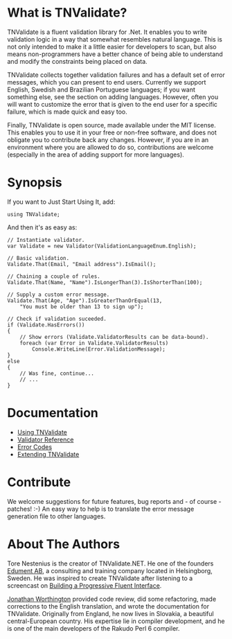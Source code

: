 # What is TNValidate?
TNValidate is a fluent validation library for .Net. It enables you to write validation
logic in a way that somewhat resembles natural language. This is not only intended to
make it a little easier for developers to scan, but also means non-programmers have a
better chance of being able to understand and modify the constraints being placed on
data.

TNValidate collects together validation failures and has a default set of error messages,
which you can present to end users. Currently we support English, Swedish and Brazilian
Portuguese languages; if you want something else, see the section on adding languages.
However, often you will want to customize the error that is given to the end user for a specific
failure, which is made quick and easy too.

Finally, TNValidate is open source, made available under the MIT license. This enables
you to use it in your free or non-free software, and does not obligate you to contribute
back any changes. However, if you are in an environment where you are allowed to do so,
contributions are welcome (especially in the area of adding support for more languages).

# Synopsis
If you want to Just Start Using It, add:

```
using TNValidate;
```

And then it's as easy as:

```
// Instantiate validator.
var Validate = new Validator(ValidationLanguageEnum.English);

// Basic validation.
Validate.That(Email, "Email address").IsEmail();

// Chaining a couple of rules.
Validate.That(Name, "Name").IsLongerThan(3).IsShorterThan(100);

// Supply a custom error message.
Validate.That(Age, "Age").IsGreaterThanOrEqual(13,
    "You must be older than 13 to sign up");

// Check if validation suceeded.
if (Validate.HasErrors())
{
    // Show errors (Validate.ValidatorResults can be data-bound).
    foreach (var Error in Validate.ValidatorResults)
        Console.WriteLine(Error.ValidationMessage);
}
else
{
    // Was fine, continue...
    // ...
}
```

# Documentation
* [Using TNValidate](https://github.com/edumentab/TNValidate/wiki/Using-TNValidate)
* [Validator Reference](https://github.com/edumentab/TNValidate/wiki/Validator-reference)
* [Error Codes](https://github.com/edumentab/TNValidate/wiki/Error-codes)
* [Extending TNValidate](https://github.com/edumentab/TNValidate/wiki/Extending-TNValidate)

# Contribute
We welcome suggestions for future features, bug reports and - of course - patches! :-) An easy way to help is to translate the error message generation file to other languages.

# About The Authors
Tore Nestenius is the creator of TNValidate.NET. He one of the founders [Edument AB](https://www.edument.se/), a consulting and training company located in Helsingborg, Sweden. He was inspired to create TNValidate after listening to a screencast on [Building a Progressive Fluent Interface](http://www.dimecasts.net/Casts/CastDetails/95).

[Jonathan Worthington](https://edument.se/experts/jonathan-worthington) provided code review, did some refactoring, made corrections to the English translation, and wrote the documentation for TNValidate. Originally from England, he now lives in Slovakia, a beautiful central-European country. His expertise lie in compiler development, and he is one of the main developers of the Rakudo Perl 6 compiler.
